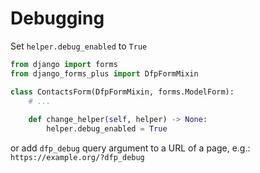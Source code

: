 # Debugging

Set `helper.debug_enabled` to `True`
```python
from django import forms
from django_forms_plus import DfpFormMixin

class ContactsForm(DfpFormMixin, forms.ModelForm):
    # ...
    
    def change_helper(self, helper) -> None:
        helper.debug_enabled = True
```

or add `dfp_debug` query argument to a URL of a page, e.g.: `https://example.org/?dfp_debug`
